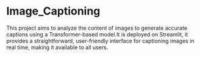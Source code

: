 # Image_Captioning
This project aims to analyze the content of images to generate accurate captions using a Transformer-based model.It is deployed on Streamlit, it provides a straightforward, user-friendly interface for captioning images in real time, making it available to all users.
